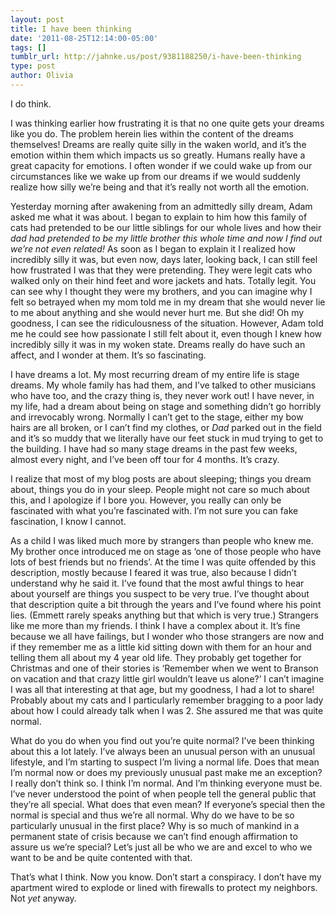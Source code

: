 ```yaml
---
layout: post
title: I have been thinking
date: '2011-08-25T12:14:00-05:00'
tags: []
tumblr_url: http://jahnke.us/post/9381188250/i-have-been-thinking
type: post
author: Olivia
---
```


I do think.

I was thinking earlier how frustrating it is that no one quite gets your dreams like you do. The problem herein lies within the content of the dreams themselves! Dreams are really quite silly in the waken world, and it’s the emotion within them which impacts us so greatly. Humans really have a great capacity for emotions. I often wonder if we could wake up from our circumstances like we wake up from our dreams if we would suddenly realize how silly we’re being and that it’s really not worth all the emotion. 

Yesterday morning after awakening from an admittedly silly dream, Adam asked me what it was about. I began to explain to him how this family of cats had pretended to be our little siblings for our whole lives and how their *dad had pretended to be my little brother this whole time and now I find out we’re not even related!* As soon as I began to explain it I realized how incredibly silly it was, but even now, days later, looking back, I can still feel how frustrated I was that they were pretending. They were legit cats who walked only on their hind feet and wore jackets and hats. Totally legit. You can see why I thought they were my brothers, and you can imagine why I felt so betrayed when my mom told me in my dream that she would never lie to me about anything and she would never hurt me. But she did! Oh my goodness, I can see the ridiculousness of the situation. However, Adam told me he could see how passionate I still felt about it, even though I knew how incredibly silly it was in my woken state. Dreams really do have such an affect, and I wonder at them. It’s so fascinating. 

I have dreams a lot. My most recurring dream of my entire life is stage dreams. My whole family has had them, and I’ve talked to other musicians who have too, and the crazy thing is, they never work out! I have never, in my life, had a dream about being on stage and something didn’t go horribly and irrevocably wrong. Normally I can’t get to the stage, either my bow hairs are all broken, or I can’t find my clothes, or *Dad* parked out in the field and it’s so muddy that we literally have our feet stuck in mud trying to get to the building. I have had so many stage dreams in the past few weeks, almost every night, and I’ve been off tour for 4 months. It’s crazy. 

I realize that most of my blog posts are about sleeping; things you dream about, things you do in your sleep. People might not care so much about this, and I apologize if I bore you. However, you really can only be fascinated with what you’re fascinated with. I’m not sure you can fake fascination, I know I cannot. 

As a child I was liked much more by strangers than people who knew me. My brother once introduced me on stage as ‘one of those people who have lots of best friends but no friends’. At the time I was quite offended by this description, mostly because I feared it was true, also because I didn’t understand why he said it. I’ve found that the most awful things to hear about yourself are things you suspect to be very true. I’ve thought about that description quite a bit through the years and I’ve found where his point lies. (Emmett rarely speaks anything but that which is very true.) Strangers like me more than my friends. I think I have a complex about it. It’s fine because we all have failings, but I wonder who those strangers are now and if they remember me as a little kid sitting down with them for an hour and telling them all about my 4 year old life. They probably get together for Christmas and one of their stories is ‘Remember when we went to Branson on vacation and that crazy little girl wouldn’t leave us alone?’ I can’t imagine I was all that interesting at that age, but my goodness, I had a lot to share! Probably about my cats and I particularly remember bragging to a poor lady about how I could already talk when I was 2. She assured me that was quite normal. 

What do you do when you find out you’re quite normal? I’ve been thinking about this a lot lately. I’ve always been an unusual person with an unusual lifestyle, and I’m starting to suspect I’m living a normal life. Does that mean I’m normal now or does my previously unusual past make me an exception? I really don’t think so. I think I’m normal. And I’m thinking everyone must be. I’ve never understood the point of when people tell the general public that they’re all special. What does that even mean? If everyone’s special then the normal is special and thus we’re all normal. Why do we have to be so particularly unusual in the first place? Why is so much of mankind in a permanent state of crisis because we can’t find enough affirmation to assure us we’re special? Let’s just all be who we are and excel to who we want to be and be quite contented with that. 

That’s what I think. Now you know. Don’t start a conspiracy. I don’t have my apartment wired to explode or lined with firewalls to protect my neighbors. Not *yet* anyway. 
